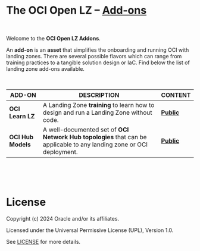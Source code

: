 # **The OCI Open LZ &ndash; [Add-ons](#)**

&nbsp; 

Welcome to the **OCI Open LZ Addons**.  

An **add-on** is an **asset** that simplifies the onboarding and running OCI with landing zones. There are several possible flavors which can range from training practices to a tangible solution design or IaC. Find below the list of landing zone add-ons available.

&nbsp; 

| ADD-ON  | DESCRIPTION | CONTENT |
|---|---|---|
| **OCI Learn LZ**| A Landing Zone **training** to learn how to design and run a Landing Zone without code. | [**Public**](/addons/oci-learn-lz/readme.md) |
| **OCI Hub Models** | A well-documented set of **OCI Network Hub topologies** that can be applicable to any landing zone or OCI deployment. |  [**Public**](/addons/oci-hub-models/readme.md) | 



&nbsp; 

&nbsp; 

# License

Copyright (c) 2024 Oracle and/or its affiliates.

Licensed under the Universal Permissive License (UPL), Version 1.0.

See [LICENSE](LICENSE) for more details.
